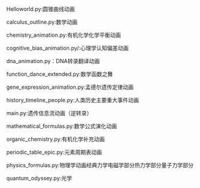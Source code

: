 Helloworld.py:圆锥曲线动画

calculus_outline.py:数学动画

chemistry_animation.py:有机化学化学平衡动画

cognitive_bias_animation.py/:心理学认知偏差动画

dna_animation.py：DNA转录翻译动画

function_dance_extended.py:数学函数之舞

gene_expression_animation.py:孟德尔遗传定律动画

history_timeline_people.py:人类历史主要重大事件动画

main.py:遗传信息流动画（逆转录）

mathematical_formulas.py:数学公式演化动画

organic_chemistry.py:有机化学补充动画

periodic_table_epic.py:元素周期表动画

physics_formulas.py:物理学动画经典力学电磁学部分热力学部分量子力学部分 

quantum_odyssey.py:光学
